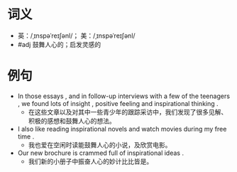 # 词义
- 英：/ˌɪnspəˈreɪʃənl/； 美：/ˌɪnspəˈreɪʃənl/
- #adj 鼓舞人心的；启发灵感的
# 例句
- In those essays , and in follow-up interviews with a few of the teenagers , we found lots of insight , positive feeling and inspirational thinking .
	- 在这些文章以及对其中一些青少年的跟踪采访中，我们发现了很多见解、积极的感想和鼓舞人心的想法。
- I also like reading inspirational novels and watch movies during my free time .
	- 我也爱在空闲时读能鼓舞人心的小说，及欣赏电影。
- Our new brochure is crammed full of inspirational ideas .
	- 我们新的小册子中振奋人心的妙计比比皆是。
